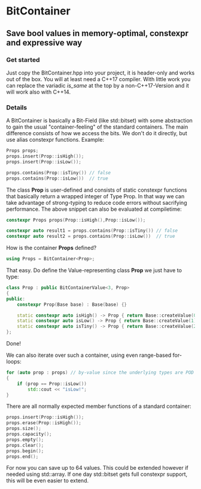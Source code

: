 # BitContainer 
## Save bool values in memory-optimal, constexpr and expressive way
### Get started
Just copy the BitContainer.hpp into your project, it is header-only and works out of the box. You will at least need a C++17 compiler. With little work you can replace the variadic *is_same* at the top by a non-C++17-Version and it will work also with C++14. 
### Details
A BitContainer is basically a Bit-Field (like std::bitset) with some abstraction to gain the usual "container-feeling" of the standard containers.
The main difference consists of how we access the bits. We don't do it directly, but use alias constexpr functions. Example:
```cpp
Props props;
props.insert(Prop::isHigh());
props.insert(Prop::isLow());

props.contains(Prop::isTiny()) // false
props.contains(Prop::isLow())  // true
```

The class **Prop** is user-defined and consists of static constexpr functions that basically return a wrapped integer of Type Prop. In that way we can take advantage of strong-typing to reduce code errors without sacrifying performance. 
The above snippet can also be evaluated at compiletime:

```cpp
constexpr Props props(Prop::isHigh(),Prop::isLow());

constexpr auto result1 = props.contains(Prop::isTiny()) // false
constexpr auto result2 = props.contains(Prop::isLow())  // true
```

How is the container **Props** defined?
```cpp
using Props = BitContainer<Prop>;
```
That easy. 
Do define the Value-representing class **Prop** we just have to type:
```cpp
class Prop : public BitContainerValue<3, Prop>
{
public:
	constexpr Prop(Base base) : Base(base) {}

	static constexpr auto isHigh() -> Prop { return Base::createValue(0); }
	static constexpr auto isLow() -> Prop { return Base::createValue(1); }
	static constexpr auto isTiny() -> Prop { return Base::createValue(2); }
};
```
Done!

We can also iterate over such a container, using even range-based for-loops:
```cpp
for (auto prop : props) // by-value since the underlying types are POD's
{	
    if (prop == Prop::isLow())
		std::cout << "isLow!";
}
```
There are all normally expected member functions of a standard container:
```cpp
props.insert(Prop::isHigh());
props.erase(Prop::isHigh()); 
props.size();              
props.capacity();         
props.empty();          
props.clear();
props.begin();
props.end();
```
For now you can save up to 64 values. This could be extended however if needed using std::array. If one day std::bitset gets full constexpr support, this will be even easier to extend.
